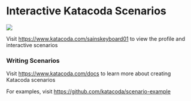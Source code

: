 # Interactive Katacoda Scenarios

[![](http://shields.katacoda.com/katacoda/sainskeyboard01/count.svg)](https://www.katacoda.com/sainskeyboard01 "Get your profile on Katacoda.com")

Visit https://www.katacoda.com/sainskeyboard01 to view the profile and interactive scenarios

### Writing Scenarios
Visit https://www.katacoda.com/docs to learn more about creating Katacoda scenarios

For examples, visit https://github.com/katacoda/scenario-example

